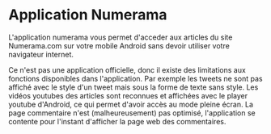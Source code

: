 # Application Numerama
L'application numerama vous permet d'acceder aux articles du site Numerama.com sur votre mobile Android sans devoir utiliser votre navigateur internet.

Ce n'est pas une application officielle, donc il existe des limitations aux fonctions disponibles dans l'application. Par exemple les tweets ne sont pas affiché avec le style d'un tweet mais sous la forme de texte sans style.
Les vidéos youtubes des articles sont reconnues et affichées avec le player youtube d'Android, ce qui permet d'avoir accès au mode pleine écran.
La page commentaire n'est (malheureusement) pas optimisé, l'application se contente pour l'instant d'afficher la page web des commentaires.


